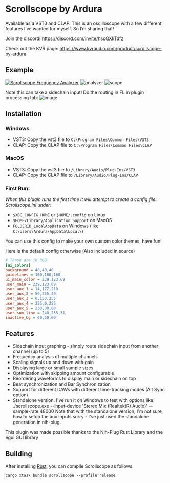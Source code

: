 # Scrollscope by Ardura

Available as a VST3 and CLAP. This is an oscilloscope with a few different features I’ve wanted for myself. So I’m sharing that!

Join the discord! https://discord.com/invite/hscQXkTdfz 

Check out the KVR page: https://www.kvraudio.com/product/scrollscope-by-ardura

## Example
[![Scrollscope Frequency Analyzer](https://markdown-videos-api.jorgenkh.no/url?url=https%3A%2F%2Fyoutu.be%2Fbsk1fAZlk-k)](https://youtu.be/bsk1fAZlk-k)
![analyzer](https://github.com/ardura/Scrollscope/assets/31751444/bb09c85c-c2c0-425a-a1f5-49dc4c025382)
![scope](https://github.com/ardura/Scrollscope/assets/31751444/255cfc19-5000-49fa-a385-10af79fa7d6a)

Note this can take a sidechain input! Do the routing in FL in plugin processing tab:
![image](https://github.com/ardura/Scrollscope/assets/31751444/6f7c6c75-afa0-47a4-8914-8d1c899ad572)


## Installation

### Windows
- VST3: Copy the vst3 file to `C:\Program Files\Common Files\VST3`
- CLAP: Copy the CLAP file to `C:\Program Files\Common Files\CLAP`

### MacOS
- VST3: Copy the vst3 file to `/Library/Audio/Plug-Ins/VST3`
- CLAP: Copy the CLAP file to `/Library/Audio/Plug-Ins/CLAP`

### First Run:

*When this plugin runs the first time it will attempt to create a config file: Scrollscope.ini under:*
- `$XDG_CONFIG_HOME` or `$HOME/.config` on Linux
- `$HOME/Library/Application Support` on MacOS
- `FOLDERID_LocalAppData` on Windows (like `C:\Users\Ardura\AppData\Local\`)

You can use this config to make your own custom color themes, have fun!

Here is the default config otherwise (Also included in source)
```ini
# These are in RGB
[ui_colors]
background = 40,40,40
guidelines = 160,160,160
ui_main_color = 239,123,69
user_main = 239,123,69
user_aux_1 = 14,177,210
user_aux_2 = 50,255,40
user_aux_3 = 0,153,255
user_aux_4 = 255,0,255
user_aux_5 = 230,80,80
user_sum_line = 248,255,31
inactive_bg = 60,60,60
```

## Features
- Sidechain input graphing - simply route sidechain input from another channel (up to 5)
- Frequency analysis of multiple channels
- Scaling signals up and down with gain
- Displaying large or small sample sizes
- Optimization with skipping amount configurable
- Reordering waveforms to display main or sidechain on top
- Beat synchronization and Bar Synchronization
- Support for different DAWs with different time-tracking modes (Alt Sync option)
- Standalone version. I've run it on Windows to test with options like: ./scrollscope.exe --input-device 'Stereo Mix (Realtek(R) Audio)' --sample-rate 48000
Note that with the standalone version, I'm not sure how to setup the aux inputs sorry - I've just used the standalone generation in nih-plug.

This plugin was made possible thanks to the Nih-Plug Rust Library and the egui GUI library

## Building

After installing [Rust](https://rustup.rs/), you can compile Scrollscope as follows:

```shell
cargo xtask bundle scrollscope --profile release
```
